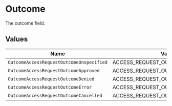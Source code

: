 # Outcome

The outcome field.


## Values

| Name                                     | Value                                    |
| ---------------------------------------- | ---------------------------------------- |
| `OutcomeAccessRequestOutcomeUnspecified` | ACCESS_REQUEST_OUTCOME_UNSPECIFIED       |
| `OutcomeAccessRequestOutcomeApproved`    | ACCESS_REQUEST_OUTCOME_APPROVED          |
| `OutcomeAccessRequestOutcomeDenied`      | ACCESS_REQUEST_OUTCOME_DENIED            |
| `OutcomeAccessRequestOutcomeError`       | ACCESS_REQUEST_OUTCOME_ERROR             |
| `OutcomeAccessRequestOutcomeCancelled`   | ACCESS_REQUEST_OUTCOME_CANCELLED         |